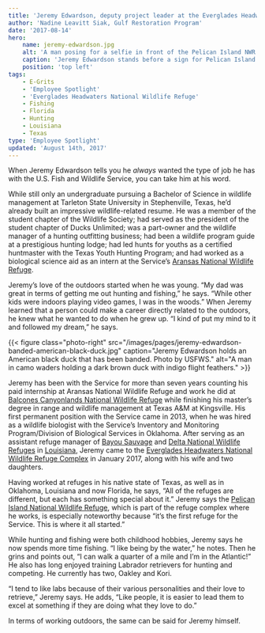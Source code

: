 ```yaml
---
title: 'Jeremy Edwardson, deputy project leader at the Everglades Headwaters National Wildlife Refuge Complex'
author: 'Nadine Leavitt Siak, Gulf Restoration Program'
date: '2017-08-14'
hero:
    name: jeremy-edwardson.jpg
    alt: 'A man posing for a selfie in front of the Pelican Island NWR sign.'
    caption: 'Jeremy Edwardson stands before a sign for Pelican Island National Wildlife Refuge. The island was turned into a national refuge for birds in 1903. Photo courtesy of Jeremy Edwardson, USFWS.'
    position: 'top left'
tags:
    - E-Grits
    - 'Employee Spotlight'
    - 'Everglades Headwaters National Wildlife Refuge'
    - Fishing
    - Florida
    - Hunting
    - Louisiana
    - Texas
type: 'Employee Spotlight'
updated: 'August 14th, 2017'
---
```


When Jeremy Edwardson tells you he *always* wanted the type of job he has with the U.S. Fish and Wildlife Service, you can take him at his word. 

While still only an undergraduate pursuing a Bachelor of Science in wildlife management at Tarleton State University in Stephenville, Texas, he’d already built an impressive wildlife-related resume. He was a member of the student chapter of the Wildlife Society; had served as the president of the student chapter of Ducks Unlimited; was a part-owner and the wildlife manager of a hunting outfitting business; had been a wildlife program guide at a prestigious hunting lodge; had led hunts for youths as a certified huntmaster with the Texas Youth Hunting Program; and had worked as a biological science aid as an intern at the Service’s [Aransas National Wildlife Refuge](https://www.fws.gov/refuge/aransas/).

Jeremy’s love of the outdoors started when he was young. “My dad was great in terms of getting me out hunting and fishing,” he says. “While other kids were indoors playing video games, I was in the woods.” When Jeremy learned that a person could make a career directly related to the outdoors, he knew what he wanted to do when he grew up. “I kind of put my mind to it and followed my dream,” he says.

{{< figure class="photo-right" src="/images/pages/jeremy-edwardson-banded-american-black-duck.jpg" caption="Jeremy Edwardson holds an American black duck that has been banded. Photo by USFWS." alt="A man in camo waders holding a dark brown duck with indigo flight feathers." >}}

Jeremy has been with the Service for more than seven years counting his paid internship at Aransas National Wildlife Refuge and work he did at [Balcones Canyonlands National Wildlife Refuge](https://www.fws.gov/refuge/balcones_canyonlands/) while finishing his master’s degree in range and wildlife management at Texas A&M at Kingsville. His first permanent position with the Service came in 2013, when he was hired as a wildlife biologist with the Service’s Inventory and Monitoring Program/Division of Biological Services in Oklahoma. After serving as an assistant refuge manager of [Bayou Sauvage](https://www.fws.gov/refuge/Bayou_Sauvage/) and [Delta National Wildlife Refuges](https://www.fws.gov/refuge/delta/) in [Louisiana](/louisiana), Jeremy came to the [Everglades Headwaters National Wildlife Refuge Complex](https://www.fws.gov/refuge/Everglades_Headwaters/About_the_Complex.html) in January 2017, along with his wife and two daughters. 

Having worked at refuges in his native state of Texas, as well as in Oklahoma, Louisiana and now Florida, he says, “All of the refuges are different, but each has something special about it.” Jeremy says the [Pelican Island National Wildlife Refuge](https://www.fws.gov/refuge/pelican_island/), which is part of the refuge complex where he works, is especially noteworthy because “it’s the first refuge for the Service. This is where it all started.” 

While hunting and fishing were both childhood hobbies, Jeremy says he now spends more time fishing. “I like being by the water,” he notes. Then he grins and points out, “I can walk a quarter of a mile and I’m in the Atlantic!” He also has long enjoyed training Labrador retrievers for hunting and competing. He currently has two, Oakley and Kori.

“I tend to like labs because of their various personalities and their love to retrieve,” Jeremy says. He adds, “Like people, it is easier to lead them to excel at something if they are doing what they love to do.”

In terms of working outdoors, the same can be said for Jeremy himself.
